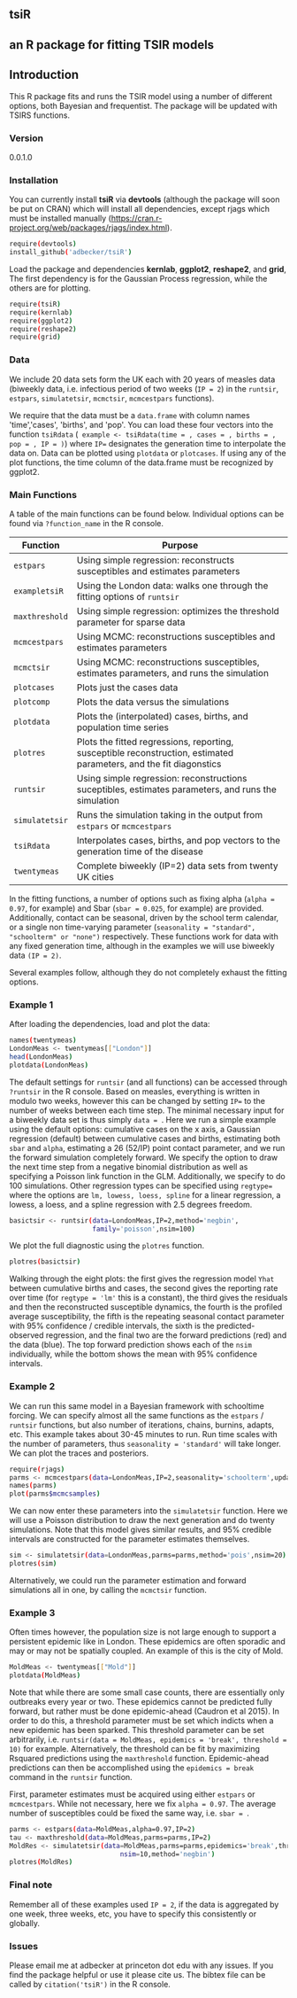 ## tsiR 
## an R package for fitting TSIR models 

## Introduction 

This R package fits and runs the TSIR model using a number of different options, both Bayesian and frequentist. The package will be updated with TSIRS functions.

### Version
0.0.1.0

### Installation

You can currently install **tsiR** via **devtools** (although the package will soon be put on CRAN) which will install all dependencies, except rjags which must be installed manually (https://cran.r-project.org/web/packages/rjags/index.html). 
```sh
require(devtools)
install_github('adbecker/tsiR')
```
Load the package and dependencies **kernlab**, **ggplot2**, **reshape2**, and **grid**, The first dependency is for the Gaussian Process regression, while the others are for plotting. 

```sh
require(tsiR)
require(kernlab)
require(ggplot2)
require(reshape2)
require(grid)
```

### Data 

We include 20 data sets form the UK each with 20 years of measles data (biweekly data, i.e. infectious period of two weeks (```IP = 2```) in the ```runtsir```, ```estpars```, ```simulatetsir```, ```mcmctsir```, ```mcmcestpars``` functions). 

We require that the data must be a ```data.frame``` with column names 'time','cases', 'births', and 'pop'. You can load these four vectors into the function ```tsiRdata``` (``` example <- tsiRdata(time = , cases = , births = , pop = , IP = )```) where ```IP=``` designates the generation time to interpolate the data on. Data can be plotted using ```plotdata``` or ```plotcases```. If using any of the plot functions, the time column of the data.frame must be recognized by ggplot2.

### Main Functions

A table of the main functions can be found below. Individual options can be found via ```?function_name``` in the R console.

| Function | Purpose |
|----------|-----------|
|```estpars``` |  Using simple regression: reconstructs susceptibles and estimates parameters|
|```exampletsiR``` |  Using the London data: walks one through the fitting options of ```runtsir```|
|```maxthreshold``` |  Using simple regression: optimizes the threshold parameter for sparse data|
|```mcmcestpars``` |  Using MCMC: reconstructions susceptibles and estimates parameters|
|```mcmctsir``` |  Using MCMC: reconstructions susceptibles, estimates parameters, and runs the simulation|
|```plotcases``` |  Plots just the cases data|
|```plotcomp``` |  Plots the data versus the simulations|
|```plotdata``` |  Plots the (interpolated) cases, births, and population time series|
|```plotres``` |  Plots the fitted regressions, reporting, susceptible reconstruction, estimated parameters, and the fit diagonstics|
|```runtsir``` |  Using simple regression: reconstructions suceptibles, estimates parameters, and runs the simulation|
|```simulatetsir``` |  Runs the simulation taking in the output from ```estpars``` or ```mcmcestpars```|
|```tsiRdata``` |  Interpolates cases, births, and pop vectors to the generation time of the disease|
|```twentymeas``` |  Complete biweekly (IP=2) data sets from twenty UK cities|

In the fitting functions, a number of options such as fixing alpha (```alpha = 0.97```, for example) and Sbar (```sbar = 0.025```, for example) are provided. Additionally, contact can be seasonal, driven by the school term calendar, or a single non time-varying parameter (```seasonality = "standard", "schoolterm" or "none")``` respectively. These functions work for data with any fixed generation time, although in the examples we will use biweekly data ```(IP = 2)```.

Several examples follow, although they do not completely exhaust the fitting options.

### Example 1

After loading the dependencies, load and plot the data:

```sh
names(twentymeas)
LondonMeas <- twentymeas[["London"]]
head(LondonMeas)
plotdata(LondonMeas)
```

The default settings for ```runtsir``` (and all functions) can be accessed through ```?runtsir``` in the R console. Based on measles, everything is written in modulo two weeks, however this can be changed by setting ```IP=``` to the number of weeks between each time step. The minimal necessary input for a biweekly data set is thus simply ```data = ```. Here we run a simple example using the default options: cumulative cases on the x axis, a Gaussian regression (default) between cumulative cases and births, estimating both ```sbar``` and ```alpha```, estimating a 26 (52/IP) point contact parameter, and we run the forward simulation completely forward. We specify the option to draw the next time step from a negative binomial distribution as well as specifying a Poisson link function in the GLM. Additionally, we specify to do 100 simulations. Other regression types can be specified using ```regtype=``` where the options are ```lm, lowess, loess, spline``` for a linear regression, a lowess, a loess, and a spline regression with 2.5 degrees freedom.

```sh
basictsir <- runtsir(data=LondonMeas,IP=2,method='negbin',
                     family='poisson',nsim=100)
```

We plot the full diagnostic using the ```plotres``` function. 

```sh
plotres(basictsir)
```
Walking through the eight plots: the first gives the regression model ```Yhat``` between cumulative births and cases, the second gives the reporting rate over time (for ```regtype = 'lm'``` this is a constant), the third gives the residuals and then the reconstructed susceptible dynamics, the fourth is the profiled average susceptibility, the fifth is the repeating seasonal contact parameter with 95% confidence / credible intervals, the sixth is the predicted-observed regression, and the final two are the forward predictions (red) and the data (blue). The top forward prediction shows each of the ```nsim``` individually, while the bottom shows the mean with 95% confidence intervals.

### Example 2

We can run this same model in a Bayesian framework with schooltime forcing. We can specify almost all the same functions as the ```estpars``` / ```runtsir``` functions, but also number of iterations, chains, burnins, adapts, etc. This example takes about 30-45 minutes to run. Run time scales with the number of parameters, thus ```seasonality = 'standard'``` will take longer. We can plot the traces and posteriors.

```sh
require(rjags)
parms <- mcmcestpars(data=LondonMeas,IP=2,seasonality='schoolterm',update.iter = 1e4,n.iter=1e5,n.chains=3)
names(parms)
plot(parms$mcmcsamples)
```

We can now enter these parameters into the ```simulatetsir``` function. Here we will use a Poisson distribution to draw the next generation and do twenty simulations. Note that this model gives similar results, and 95% credible intervals are constructed for the parameter estimates themselves. 

```sh
sim <- simulatetsir(data=LondonMeas,parms=parms,method='pois',nsim=20)
plotres(sim)
```

Alternatively, we could run the parameter estimation and forward simulations all in one, by calling the ```mcmctsir``` function.

### Example 3

Often times however, the population size is not large enough to support a persistent epidemic like in London. These epidemics are often sporadic and may or may not be spatially coupled. An example of this is the city of Mold.

```sh
MoldMeas <- twentymeas[["Mold"]]
plotdata(MoldMeas)
```

Note that while there are some small case counts, there are essentially only outbreaks every year or two. These epidemics cannot be predicted fully forward, but rather must be done epidemic-ahead (Caudron et al 2015). In order to do this, a threshold parameter must be set which indicts when a new epidemic has been sparked. This threshold parameter can be set arbitrarily, i.e. ```runtsir(data = MoldMeas, epidemics = 'break', threshold = 10)``` for example. Alternatively, the threshold can be fit by maximizing Rsquared predictions using the ```maxthreshold``` function. Epidemic-ahead predictions can then be accomplished using the ```epidemics = break``` command in the ```runtsir``` function. 

First, parameter estimates must be acquired using either ```estpars``` or ```mcmcestpars```. While not necessary, here we fix ```alpha = 0.97```. The average number of susceptibles could be fixed the same way, i.e. ```sbar = ```.

```sh
parms <- estpars(data=MoldMeas,alpha=0.97,IP=2)
tau <- maxthreshold(data=MoldMeas,parms=parms,IP=2)
MoldRes <- simulatetsir(data=MoldMeas,parms=parms,epidemics='break',threshold=tau,
                            nsim=10,method='negbin')
plotres(MoldRes)
```
### Final note

Remember all of these examples used ```IP = 2```, if the data is aggregated by one week, three weeks, etc, you have to specify this consistently or globally.

### Issues

Please email me at adbecker at princeton dot edu with any issues. If you find the package helpful or use it please cite us. The bibtex file can be called by ```citation('tsiR')``` in the R console.








